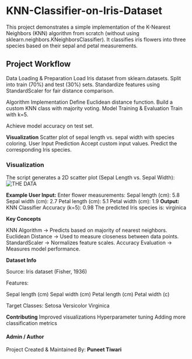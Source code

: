 # KNN-Classifier-on-Iris-Dataset
This project demonstrates a simple implementation of the K-Nearest Neighbors (KNN) algorithm from scratch (without using sklearn.neighbors.KNeighborsClassifier). It classifies iris flowers into three species based on their sepal and petal measurements.

## **Project Workflow**

Data Loading & Preparation
Load Iris dataset from sklearn.datasets.
Split into train (70%) and test (30%) sets.
Standardize features using StandardScaler for fair distance comparison.

Algorithm Implementation
Define Euclidean distance function.
Build a custom KNN class with majority voting.
Model Training & Evaluation
Train with k=5.

Achieve model accuracy on test set.

**Visualization**
Scatter plot of sepal length vs. sepal width with species coloring.
User Input Prediction
Accept custom input values.
Predict the corresponding Iris species.

 ### **Visualization**

The script generates a 2D scatter plot (Sepal Length vs. Sepal Width):![THE DATA](images/output.png)


**Example User Input:**
Enter flower measurements:
Sepal length (cm): 5.8
Sepal width (cm): 2.7
Petal length (cm): 5.1
Petal width (cm): 1.9
**Output:**
KNN Classifier Accuracy (k=5): 0.98
The predicted Iris species is: virginica

**Key Concepts**

KNN Algorithm → Predicts based on majority of nearest neighbors.
Euclidean Distance → Used to measure closeness between data points.
StandardScaler → Normalizes feature scales.
Accuracy Evaluation → Measures model performance.

**Dataset Info**

Source: Iris dataset (Fisher, 1936)

Features:

Sepal length (cm)
Sepal width (cm)
Petal length (cm)
Petal width (c)

Target Classes:
Setosa
Versicolor
Virginica

**Contributing**
Improved visualizations 
Hyperparameter tuning 
Adding more classification metrics

#### **Admin / Author**

Project Created & Maintained By:
 **Puneet Tiwari**
